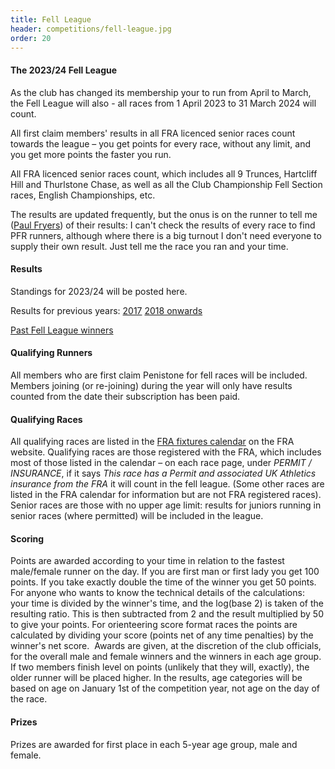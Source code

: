 ```yaml
---
title: Fell League
header: competitions/fell-league.jpg
order: 20
---
```


#### The 2023/24 Fell League

A﻿s the club has changed its membership your to run from April to March, the Fell League will also - all races from 1 April 2023 to 31 March 2024 will count.

All first claim members' results in all FRA licenced senior races count towards the league &ndash; you get points for every race, without any limit, and you get more points the faster you run.

All FRA licenced senior races count, which includes all 9 Trunces, Hartcliff Hill and Thurlstone Chase, as well as all the Club Championship Fell Section races, English Championships, etc.

T﻿he results are updated frequently, but the onus is on the runner to tell me ([Paul Fryers](mailto:paul.fryers@gmail.com)) of their results: I can't check the results of every race to find PFR runners, although where there is a big turnout I don't need everyone to supply their own result. Just tell me the race you ran and your time.

#### Results

S﻿tandings for 2023/24 will be posted here.

Results for previous years:
[2017](https://pfrac.co.uk/static/results/fell-league/fell-league-2017-results.pdf)
[2018 onwards](http://results.pfrac.co.uk)

[Past Fell League winners](http://results.pfrac.co.uk/awards/)

#### Qualifying Runners

All members who are first claim Penistone for fell races will be included. Members joining (or re-joining) during the year will only have results counted from the date their subscription has been paid.

#### Qualifying Races

All qualifying races are listed in the [FRA fixtures calendar](http://fellrunner.org.uk/races.php) on the FRA website. Qualifying races are those registered with the FRA, which includes most of those listed in the calendar &ndash; on each race page, under _PERMIT / INSURANCE_, if it says _This race has a Permit and associated UK Athletics insurance from the FRA_ it will count in the fell league. (Some other races are listed in the FRA calendar for information but are not FRA registered races). Senior races are those with no upper age limit: results for juniors running in senior races (where permitted) will be included in the league.

#### Scoring

Points are awarded according to your time in relation to the fastest male/female runner on the day. If you are first man or first lady you get 100 points. If you take exactly double the time of the winner you get 50 points. For anyone who wants to know the technical details of the calculations: your time is divided by the winner's time, and the log(base 2) is taken of the resulting ratio. This is then subtracted from 2 and the result multiplied by 50 to give your points. For orienteering score format races the points are calculated by dividing your score (points net of any time penalties) by the winner's net score.  Awards are given, at the discretion of the club officials, for the overall male and female winners and the winners in each age group. If two members finish level on points (unlikely that they will, exactly), the older runner will be placed higher. In the results, age categories will be based on age on January 1st of the competition year, not age on the day of the race.

#### Prizes

Prizes are awarded for first place in each 5-year age group, male and female.
